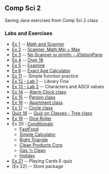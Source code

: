 ## Comp Sci 2
Saving Java exercises from Comp Sci 2 class
### Labs and Exercises
- [Ex 1](ex/ex1.java) -- [Math and Scanner](https://classroom.google.com/c/MTUwMzY4NDI1/a/MTkzNTcyNjQ4/details)
- [Ex 2](ex/ex2.java) -- [Scanner, Math.Min + Max](https://classroom.google.com/c/MTUwMzY4NDI1/a/MTk0NDE0NTI2/details)
- [Ex 3](ex/ex3.java) -- [No Scanner or println - JOptionPane](https://classroom.google.com/c/MTUwMzY4NDI1/a/MTc0NTAwNjE2/details)
- [Ex 4](ex/ex4.java) -- [Over 18](https://classroom.google.com/c/MTUwMzY4NDI1/a/MTc1MTY2NTc4/details)
- [Ex 5](ex/ex5.java) -- [Examine](https://classroom.google.com/c/MTUwMzY4NDI1/a/MjQxMjg1MzIy/details)
- [Ex 6](ex/ex6.java) -- [Exact Age Calculator](https://classroom.google.com/c/MTUwMzY4NDI1/a/MjU3NTQ0NTQw/details)
- [Ex 11](ex/ex11.java) --  Simple function practice
- [Ex 12 - Lab 1](ex/ex12.java) -- Library Fine
- [Ex 13 - Lab 2](ex/ex13.java) -- Characters and ASCII values
- [Ex 14](ex/alarmclock.java) -- [Alarm Clock class](https://docs.google.com/document/d/1YGa0F5Go251yL79I3GazrshESDtKaAPeZyt3E3dzu1U)
- [Ex 15](ex/person.java) -- [Person class](https://docs.google.com/document/d/1noAV0di56TQUkAjPSsNuifOF3fzwutNxdBiBR7mpgmk/edit)
- [Ex 16](ex/apartment.java) -- [Apartment class](https://classroom.google.com/u/0/c/MTUwMzY4NDI1/a/MzU4NDY2MDY5/details)
- [Ex 17](ex/circle.java) -- [Circle class](https://classroom.google.com/u/0/c/MTUwMzY4NDI1/a/MzY0NTgyMjYz/details)
- [Quiz 18](ex/tree.java) -- [Quiz on Classes - Tree class](https://classroom.google.com/u/0/c/MTUwMzY4NDI1/a/MjI2ODcxODg2/details)
- [Ex 19](ex/diceroller.java) -- [Dice Roller](https://classroom.google.com/c/MTUwMzY4NDI1/a/MjI3NjI4NjM5/details)
- Ex 20 : [Conditionals](https://docs.google.com/document/d/1JvpOuC8BX1l4NWe-SuQ1cS7rQZqeBztIPWw8sXJjOpE/edit)
  - [FastFood](ex/fastfood.java)
  - [Simple Calculator](ex/simplecalculator.java)
  - [Right Triangle](ex/righttriangle.java)
  - [Clean Products Corp](ex/cleanproductscorp.java)
  - [Gas 'n Clean](ex/gasnclean.java)
  - [Holiday](ex/holiday.java)
- [Ex 21](ex/cards.java) -- Playing Cards E-quiz
- [Ex 22] -- Store package
